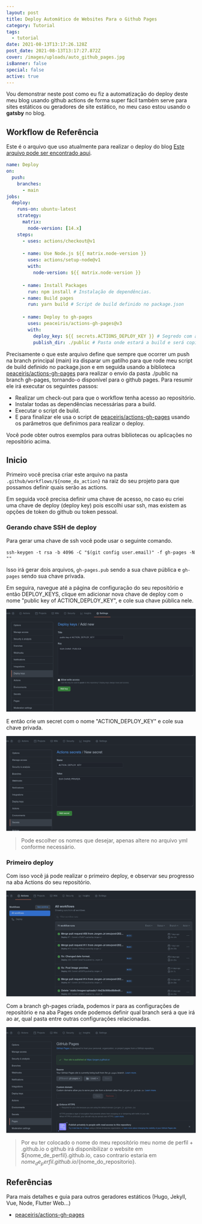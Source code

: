 ```yaml
---
layout: post
title: Deploy Automático de Websites Para o Github Pages
category: Tutorial
tags:
  - tutorial
date: 2021-08-13T13:17:26.128Z
post_date: 2021-08-13T13:17:27.872Z
cover: /images/uploads/auto_github_pages.jpg
isBanner: false
special: false
active: true
---
```

Vou demonstrar neste post como eu fiz a automatização do deploy deste meu blog usando github actions de forma super fácil também serve para sites estáticos ou geradores de site estático, no meu caso estou usando o **gatsby** no blog.

## Workflow de Referência

Este é o arquivo que uso atualmente para realizar o deploy do blog [Este arquivo pode ser encontrado aqui](https://gist.github.com/Jorgen-Jr/8b0d0a5ea008853e7332696b5d67e3dd#file-built-deploy-yml).

```yaml
name: Deploy
on:
  push:
    branches:
      - main
jobs:
  deploy:
    runs-on: ubuntu-latest
    strategy:
      matrix:
        node-version: [14.x]
    steps:
      - uses: actions/checkout@v1

      - name: Use Node.js ${{ matrix.node-version }}
        uses: actions/setup-node@v1
        with:
          node-version: ${{ matrix.node-version }}

      - name: Install Packages
        run: npm install # Instalação de dependências.
      - name: Build pages
        run: yarn build # Script de build definido no package.json

      - name: Deploy to gh-pages
        uses: peaceiris/actions-gh-pages@v3
        with:
          deploy_key: ${{ secrets.ACTIONS_DEPLOY_KEY }} # Segredo com a chave privada para acesso ssh
          publish_dir: ./public # Pasta onde estará a build e será copiada para a branch gh-pages.
```

Precisamente o que este arquivo define que sempre que ocorrer um push na branch principal (main) ira disparar um gatilho para que rode meu script de build definido no package.json e em seguida usando a biblioteca [peaceiris/actions-gh-pages](https://github.com/peaceiris/actions-gh-pages) para realizar o envio da pasta ./public na branch gh-pages, tornando-o disponível para o github pages. Para resumir ele irá executar os seguintes passos:

* Realizar um check-out para que o workflow tenha acesso ao repositório.
* Instalar todas as dependências necessárias para a build.
* Executar o script de build.
* E para finalizar ele usa o script de [peaceiris/actions-gh-pages](https://github.com/peaceiris/actions-gh-pages) usando os parâmetros que definimos para realizar o deploy.

Você pode obter outros exemplos para outras bibliotecas ou aplicações no repositório acima.

## Inicio

Primeiro você precisa criar este arquivo na pasta `.github/workflows/${nome_da_action}` na raiz do seu projeto para que possamos definir quais serão as actions.

Em seguida você precisa definir uma chave de acesso, no caso eu criei uma chave de deploy (deploy key) pois escolhi usar ssh, mas existem as opções de token do github ou token pessoal.

### Gerando chave SSH de deploy

Para gerar uma chave de ssh você pode usar o seguinte comando.

```textile
ssh-keygen -t rsa -b 4096 -C "$(git config user.email)" -f gh-pages -N ""
```

Isso irá gerar dois arquivos, `gh-pages.pub` sendo a sua chave pública e `gh-pages` sendo sua chave privada.

Em seguira, navegue até a página de configuração do seu repositório e então DEPLOY_KEYS, clique em adicionar nova chave de deploy com o nome "public key of ACTION_DEPLOY_KEY", e cole sua chave pública nele.

![Screenshot chave publica de deploy](/images/uploads/blog_gihub_actions_public_deploy_key.png)

E então crie um secret com o nome "ACTION_DEPLOY_KEY" e cole sua chave privada.

![Screenshot chave privada de deploy.](/images/uploads/blog_gihub_actions_private_deploy_key.png)

> Pode escolher os nomes que desejar, apenas altere no arquivo yml conforme necessário.

### Primeiro deploy

Com isso você já pode realizar o primeiro deploy, e observar seu progresso na aba Actions do seu repositório.

![Aba de actions github.](/images/uploads/blog_gihub_actions_actions_tab.png)

Com a branch gh-pages criada, podemos ir para as configurações de repositório e na aba Pages onde podemos definir qual branch será a que irá ao ar, qual pasta entre outras configurações relacionadas.

![Aba de Pages](/images/uploads/blog_gihub_actions_pages_tab.png)

> Por eu ter colocado o nome do meu repositório meu nome de perfil + .github.io o github irá disponibilizar o website em ${nome_de_perfil}.github.io, caso contrario estaria em ${nome_de_perfil}.github.io/${nome_do_repositorio}.

## Referências

Para mais detalhes e guia para outros geradores estáticos (Hugo, Jekyll, Vue, Node, Flutter Web...)

* [peaceiris/actions-gh-pages](https://github.com/peaceiris/actions-gh-pages)